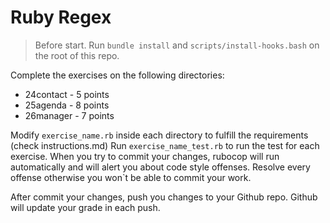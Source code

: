 # Ruby Regex

> Before start. Run `bundle install` and `scripts/install-hooks.bash` on the root of this repo.

Complete the exercises on the following directories:

- 24contact - 5 points
- 25agenda - 8 points
- 26manager - 7 points

Modify `exercise_name.rb` inside each directory to fulfill the requirements (check instructions.md)
Run `exercise_name_test.rb` to run the test for each exercise.
When you try to commit your changes, rubocop will run automatically and will alert
you about code style offenses. Resolve every offense otherwise you won`t be able to commit your work.

After commit your changes, push you changes to your Github repo. Github will update your grade in each push.
